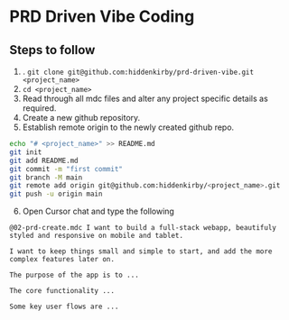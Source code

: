# PRD Driven Vibe Coding

## Steps to follow
1. . `git clone git@github.com:hiddenkirby/prd-driven-vibe.git <project_name>`
2. `cd <project_name>`
3. Read through all mdc files and alter any project specific details as required.
4. Create a new github repository.
5. Establish remote origin to the newly created github repo.
```bash
echo "# <project_name>" >> README.md
git init
git add README.md
git commit -m "first commit"
git branch -M main
git remote add origin git@github.com:hiddenkirby/<project_name>.git
git push -u origin main
```
6. Open Cursor chat and type the following
```
@02-prd-create.mdc I want to build a full-stack webapp, beautifuly styled and responsive on mobile and tablet.

I want to keep things small and simple to start, and add the more complex features later on. 

The purpose of the app is to ...

The core functionality ...

Some key user flows are ...
```
